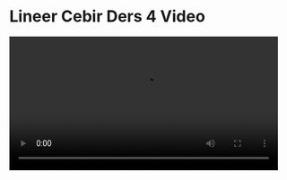 # Lineer Cebir Ders 4 Video

<video width="95%" controls>
    <source src="https://drive.google.com/uc?export=view&id=1T13W40LPF2oIqsl18_POjR2h2YFer9fe" type='video/mp4'>
</video>

